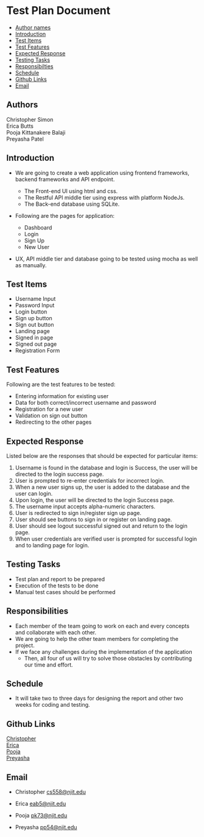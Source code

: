 # Test Plan Document

- [Author names](#author-names)
- [Introduction](#introduction)
- [Test Items](#test-items)
- [Test Features](#test-features)
- [Expected Response](#expected-response)
- [Testing Tasks](#testing-tasks)
- [Responsibilties](#responsibilities)
- [Schedule](#schedule)
- [Github Links](#github-links)
- [Email](#email)

## Authors

Christopher Simon\
Erica Butts\
Pooja Kittanakere Balaji\
Preyasha Patel

## Introduction
- We are going to create a web application using frontend frameworks, backend frameworks and API endpoint.
    - The Front-end UI using html and css.
    - The Restful API middle tier using express with platform NodeJs.
    - The Back-end database using SQLite.

- Following are the pages for application:
    - Dashboard
    - Login
    - Sign Up
    - New User

- UX, API middle tier and database going to be tested using mocha as well as manually.

## Test Items
- Username Input
- Password Input
- Login button 
- Sign up button 
- Sign out button
- Landing page 
- Signed in page 
- Signed out page
- Registration Form

## Test Features
Following are the test features to be tested:
- Entering information for existing user
- Data for both correct/incorrect username and password
- Registration for a new user
- Validation on sign out button
- Redirecting to the other pages

## Expected Response
Listed below are the responses that should be expected for particular items:
1. Username is found in the database and login is Success, the user will be directed to the login success page. 
2. User is prompted to re-enter credentials for incorrect login.
3. When a new user signs up, the user is added to the database and the user can login.
4. Upon login, the user will be directed to the login Success page.
5. The username input accepts alpha-numeric characters.
6. User is redirected to sign in/register sign up page.
7. User should see buttons to sign in or register on landing page.
8. User should see logout successful signed out and return to the login page. 
9. When user credentials are verified user is prompted for successful login and to landing page for login.

## Testing Tasks 
- Test plan and report to be prepared
- Execution of the tests to be done
- Manual test cases should be performed

## Responsibilities
- Each member of the team going to work on each and every concepts and collaborate with each other.
- We are going to help the other team members for completing the project.
- If we face any challenges during the implementation of the application
  - Then, all four of us will try to solve those obstacles by contributing our time and effort.

## Schedule
- It will take two to three days for designing the report and other two weeks for coding and testing.

## Github Links
[Christopher](https://github.com/cs5581)\
[Erica](https://github.com/deathloser)\
[Pooja](https://github.com/pkb94)\
[Preyasha](https://github.com/preyasha2810)


## Email
- Christopher
<cs558@njit.edu>

- Erica
<eab5@njit.edu>

- Pooja
<pk73@njit.edu>

- Preyasha
<pp54@njit.edu>
